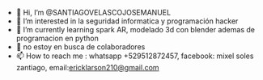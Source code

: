 - 👋 Hi, I’m @SANTIAGOVELASCOJOSEMANUEL
- 👀 I’m interested in  la seguridad informatica y programación hacker
- 🌱 I’m currently learning  spark AR, modelado 3d con blender ademas de programacion en python
- 💞️  no estoy en busca de colaboradores 
- 📫 How to reach me : whatsapp +529512872457, facebook: mixel soles zantiago,  email:ericklarson210@gmail.com
<!---
SANTIAGOVELASCOJOSEMANUEL/SANTIAGOVELASCOJOSEMANUEL is a ✨ special ✨ repository because its `README.md` (this file) appears on your GitHub profile.
You can click the Preview link to take a look at your changes.
--->
